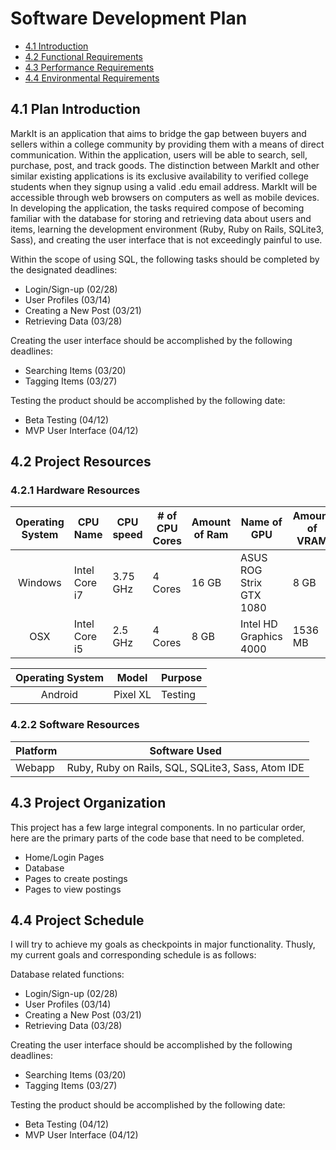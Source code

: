 # Software Development Plan

- [4.1 Introduction](#41-plan-introduction)
- [4.2 Functional Requirements](#52-project-resources)
- [4.3 Performance Requirements](#53-project-organization)
- [4.4 Environmental Requirements](#54-project-schedule)

## 4.1 Plan Introduction

MarkIt is an application that aims to bridge the gap between buyers and sellers within a college community by providing them with a means of direct communication. Within the application, users will be able to search, sell, purchase, post, and track goods. The distinction between MarkIt and other similar existing applications is its exclusive availability to verified college students when they signup using a valid .edu email address. MarkIt will be accessible through web browsers on computers as well as mobile devices. In developing the application, the tasks required compose of becoming familiar with the database for storing and retrieving data about users and items, learning the development environment (Ruby, Ruby on Rails, SQLite3, Sass), and creating the user interface that is not exceedingly painful to use.

Within the scope of using SQL, the following tasks should be completed by the designated deadlines:
- Login/Sign-up (02/28)
- User Profiles (03/14)
- Creating a New Post (03/21)
- Retrieving Data (03/28)

Creating the user interface should be accomplished by the following deadlines:
- Searching Items (03/20)
- Tagging Items (03/27)

Testing the product should be accomplished by the following date:
- Beta Testing (04/12)
- MVP User Interface (04/12)

## 4.2 Project Resources

### 4.2.1 Hardware Resources

| Operating System | CPU Name      | CPU speed | # of CPU Cores | Amount of Ram | Name of GPU             | Amount of VRAM | Purpose     |
|:----------------:|---------------|-----------|----------------|---------------|-------------------------|----------------|-------------|
| Windows          | Intel Core i7 | 3.75 GHz  | 4 Cores        | 16 GB         | ASUS ROG Strix GTX 1080 | 8 GB           | Development |
| OSX              | Intel Core i5 | 2.5 GHz   | 4 Cores        | 8 GB          | Intel HD Graphics 4000  | 1536 MB        | Development |

| Operating System | Model     | Purpose |
|:----------------:|-----------|---------|
| Android          | Pixel XL  | Testing |

### 4.2.2 Software Resources

| Platform | Software Used                                     |
|----------|---------------------------------------------------|
| Webapp   | Ruby, Ruby on Rails, SQL, SQLite3, Sass, Atom IDE |

## 4.3 Project Organization

This project has a few large integral components. In no particular order, here are the primary parts of the code base that need to be completed.

- Home/Login Pages
- Database
- Pages to create postings
- Pages to view postings

## 4.4 Project Schedule

I will try to achieve my goals as checkpoints in major functionality. Thusly, my current goals and corresponding schedule is as follows:

Database related functions:
- Login/Sign-up (02/28)
- User Profiles (03/14)
- Creating a New Post (03/21)
- Retrieving Data (03/28)

Creating the user interface should be accomplished by the following deadlines:
- Searching Items (03/20)
- Tagging Items (03/27)

Testing the product should be accomplished by the following date:
- Beta Testing (04/12)
- MVP User Interface (04/12)
